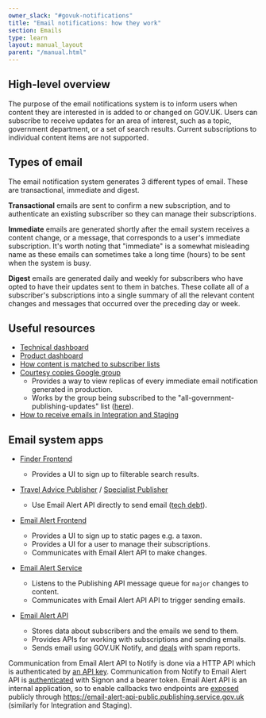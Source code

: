 ```yaml
---
owner_slack: "#govuk-notifications"
title: "Email notifications: how they work"
section: Emails
type: learn
layout: manual_layout
parent: "/manual.html"
---
```


## High-level overview

The purpose of the email notifications system is to inform users when content they are interested in is added to or changed on GOV.UK. Users can subscribe to receive updates for an area of interest, such as a topic, government department, or a set of search results. Current subscriptions to individual content items are not supported.

## Types of email

The email notification system generates 3 different types of email. These are transactional, immediate and digest.

**Transactional** emails are sent to confirm a new subscription, and to authenticate an existing subscriber so they can manage their subscriptions.

**Immediate** emails are generated shortly after the email system receives a content change, or a message, that corresponds to a user's immediate subscription. It's worth noting that "immediate" is a somewhat misleading name as these emails can sometimes take a long time (hours) to be sent when the system is busy.

**Digest** emails are generated daily and weekly for subscribers who have opted to have their updates sent to them in batches. These collate all of a subscriber's subscriptions into a single summary of all the relevant content changes and messages that occurred over the preceding day or week.

## Useful resources

- [Technical dashboard][email-alert-api-technical]
- [Product dashboard][email-alert-api-product]
- [How content is matched to subscriber lists][email-alert-api-matching]
- [Courtesy copies Google group][google-group]
  - Provides a way to view replicas of every immediate email notification generated in production.
  - Works by the group being subscribed to the "all-government-publishing-updates" list ([here][courtesy-subscription-page]).
- [How to receive emails in Integration and Staging][receiving-integration-staging-email]

## Email system apps

- [Finder Frontend][finder-frontend-email]
  - Provides a UI to sign up to filterable search results.

- [Travel Advice Publisher] / [Specialist Publisher]
  - Use Email Alert API directly to send email ([tech debt][travel-specialist-tech-debt]).

- [Email Alert Frontend][email-frontend-readme]
  - Provides a UI to sign up to static pages e.g. a taxon.
  - Provides a UI for a user to manage their subscriptions.
  - Communicates with Email Alert API to make changes.

- [Email Alert Service][email-service-readme]
  - Listens to the Publishing API message queue for `major` changes to content.
  - Communicates with Email Alert API API to trigger sending emails.

- [Email Alert API][email-api-readme]
  - Stores data about subscribers and the emails we send to them.
  - Provides APIs for working with subscriptions and sending emails.
  - Sends email using GOV.UK Notify, and [deals][email-spam-report] with spam reports.

Communication from Email Alert API to Notify is done via a HTTP API which is authenticated by [an API key][notify-api-key]. Communication from Notify to Email Alert API is [authenticated][email-spam-auth] with Signon and a bearer token.  Email Alert API is an internal application, so to enable callbacks two endpoints are [exposed][email-spam-public] publicly through <https://email-alert-api-public.publishing.service.gov.uk> (similarly for Integration and Staging).

[finder-frontend-email]: https://github.com/alphagov/finder-frontend/blob/main/app/controllers/email_alert_subscriptions_controller.rb
[email-frontend-readme]: https://github.com/alphagov/email-alert-frontend
[Specialist Publisher]: /repos/specialist-publisher.html
[Travel Advice Publisher]: /repos/travel-advice-publisher.html
[travel-specialist-tech-debt]: https://trello.com/c/tWIZfxfc/94-travel-advice-publisher-and-specialist-publisher-talk-directly-to-email-alert-api
[email-alert-api-technical]: https://grafana.production.govuk.digital/dashboard/file/email_alert_api_technical.json
[email-alert-api-product]: https://grafana.production.govuk.digital/dashboard/file/email_alert_api_product.json
[email-alert-api-matching]: https://github.com/alphagov/email-alert-api/blob/main/docs/matching-content-to-subscriber-lists.md
[receiving-integration-staging-email]: /manual/receiving-emails-from-email-alert-api-in-integration-and-staging.html
[google-group]: https://groups.google.com/a/digital.cabinet-office.gov.uk/forum/#!forum/govuk-email-courtesy-copies
[courtesy-subscription-page]: https://www.gov.uk/search/all/email-signup
[email-spam-report]: https://github.com/alphagov/email-alert-api/blob/main/app/controllers/spam_reports_controller.rb
[notify-api-key]: https://github.com/alphagov/email-alert-api/blob/05c99c4ed95f71dbca1d423dd3d5d438b93d6437/config/secrets.yml#L40
[email-spam-auth]: https://signon.publishing.service.gov.uk/api_users/14020/edit
[email-spam-public]: https://github.com/alphagov/govuk-aws/commit/442bd30c46f8c242a7df05a8c27a79855b5698fb#diff-069b7aaa2455edca6b507407de527eba4e4374d04b01584889519b6c5d6a4290R822
[message-adr]: https://github.com/alphagov/email-alert-api/blob/main/docs/adr/adr-004-message-concept.md
[brexit-checker]: https://github.com/alphagov/finder-frontend/tree/main/app/lib/brexit_checker
[email-service-readme]: https://github.com/alphagov/email-alert-service
[email-api-readme]: https://github.com/alphagov/email-alert-api
